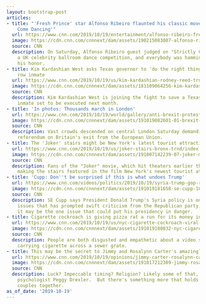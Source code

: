 ```yaml
---
layout: bootstrap-post
articles:
- title: "'Fresh Prince' star Alfonso Ribeiro flaunted his classic moves on 'Strictly
    Come Dancing'"
  url: https://www.cnn.com/2019/10/19/entertainment/alfonso-ribeiro-fresh-prince-strictly-dance-trnd/index.html
  image: https://cdn.cnn.com/cnnnext/dam/assets/190215083007-alfonso-ribeiro-carlton-dance-super-tease.jpg
  source: CNN
  description: On Saturday, Alfonso Ribeiro guest judged on "Strictly Come Dancing,"
    a UK celebrity ballroom dance competition, and everybody was hamming it up in
    his honor.
- title: Kim Kardashian West asks Texas governor to 'do the right thing' for death
    row inmate
  url: https://www.cnn.com/2019/10/19/us/kim-kardashian-rodney-reed-trnd/index.html
  image: https://cdn.cnn.com/cnnnext/dam/assets/181109064256-kim-kardashian-super-tease.jpg
  source: CNN
  description: Kim Kardashian West is joining the fight to save a Texas death row
    inmate set to be executed next month.
- title: 'In photos: Thousands march in London'
  url: https://www.cnn.com/2019/10/19/world/gallery/anti-brexit-protests-1019/index.html
  image: https://cdn.cnn.com/cnnnext/dam/assets/191019082601-01-brexit-protest-1019-super-tease.jpg
  source: CNN
  description: Vast crowds descended on central London Saturday demanding a second
    referendum on Britain's exit from the European Union.
- title: The 'Joker' stairs might be New York's latest tourist attraction
  url: https://www.cnn.com/2019/10/19/us/joker-stairs-bronx-trnd/index.html
  image: https://cdn.cnn.com/cnnnext/dam/assets/191007142239-07-joker-movie-joaquin-phoenix-super-tease.jpeg
  source: CNN
  description: Fans of the "Joker" movie, which hit theaters earlier this month, are
    making the stairs featured in the film New York's newest tourist attraction.
- title: 'Cupp: Don''t be surprised if this is what undoes Trump'
  url: https://www.cnn.com/videos/politics/2019/10/19/syria-trump-gop-reaction-se-cupp-unfiltered-monologue-vpx.cnn
  image: https://cdn.cnn.com/cnnnext/dam/assets/191019181658-se-cupp-10192019-super-tease.jpg
  source: CNN
  description: SE Cupp says President Donald Trump's Syria policy is one of the only
    issues that has prompted swift criticism from the Republican party, and argues
    it may be the one issue that could put his presidency in danger.
- title: Cigarette cockroach is giving pizza rat a run for its money in New York
  url: https://www.cnn.com/2019/10/19/us/nyc-cigarette-cockroach-viral-video-trnd/index.html
  image: https://cdn.cnn.com/cnnnext/dam/assets/191019180832-nyc-cigarette-cockroach-viral-video-trnd-super-tease.jpg
  source: CNN
  description: People are both disgusted and empathetic about a video showing a coackroach
    carrying cigarette across a sewer grate.
- title: This may be the secret to Jimmy and Rosalynn Carter's amazingly long marriage
  url: https://www.cnn.com/2019/10/19/opinions/jimmy-carter-rosalynn-carter-long-marriage-drexler/index.html
  image: https://cdn.cnn.com/cnnnext/dam/assets/191017212309-jimmy-rosalynn-carter-1007-super-tease.jpg
  source: CNN
  description: Luck? Impeccable timing? Religion? Likely some of that, wrirtes research
    psychologist Peggy Drexler.  But there's something more that holds long-married
    couples together.
as_of_date: '2019-10-19'
---
```


